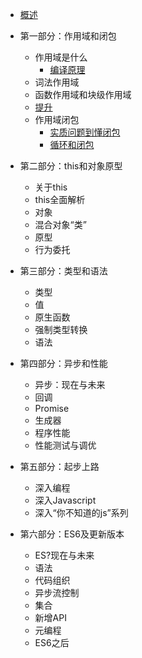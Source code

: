   * [概述](basic.md)

* 第一部分：作用域和闭包

  * 作用域是什么
    * [编译原理](scope/compile.md)
  * 词法作用域
  * 函数作用域和块级作用域
  * [提升](scope/hoisting.md)
  * 作用域闭包
    * [实质问题到懂闭包](scope/close.md)
    * [循环和闭包](scope/for.md)

* 第二部分：this和对象原型
  * 关于this
  * this全面解析
  * 对象
  * 混合对象“类”
  * 原型
  * 行为委托

* 第三部分：类型和语法
  * 类型
  * 值
  * 原生函数
  * 强制类型转换
  * 语法

* 第四部分：异步和性能
  * 异步：现在与未来
  * 回调
  * Promise
  * 生成器
  * 程序性能
  * 性能测试与调优

* 第五部分：起步上路
  * 深入编程
  * 深入Javascript
  * 深入“你不知道的js”系列

* 第六部分：ES6及更新版本
  * ES?现在与未来
  * 语法
  * 代码组织
  * 异步流控制
  * 集合
  * 新增API
  * 元编程
  * ES6之后